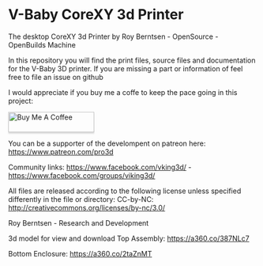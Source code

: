 # V-Baby CoreXY 3d Printer
The desktop CoreXY 3d Printer by Roy Berntsen - OpenSource - OpenBuilds Machine

In this repository you will find the print files, source files and documentation for the V-Baby 3D printer. If you are missing a part or information of feel free to file an issue on github

I would appreciate if you buy me a coffe to keep the pace going in this project:

<a href="https://www.buymeacoffee.com/pro3d" target="_blank"><img src="https://www.buymeacoffee.com/assets/img/custom_images/yellow_img.png" alt="Buy Me A Coffee" style="height: 41px !important;width: 174px !important;box-shadow: 0px 3px 2px 0px rgba(190, 190, 190, 0.5) !important;-webkit-box-shadow: 0px 3px 2px 0px rgba(190, 190, 190, 0.5) !important;" ></a>

You can be a supporter of the develompent on patreon here: https://www.patreon.com/pro3d

Community links: https://www.facebook.com/vking3d/ - https://www.facebook.com/groups/viking3d/

All files are released according to the following license unless specified differently in the file or directory:
CC-by-NC: http://creativecommons.org/licenses/by-nc/3.0/

Roy Berntsen - Research and Development

3d model for view and download
Top Assembly: https://a360.co/387NLc7

Bottom Enclosure: https://a360.co/2taZnMT 
